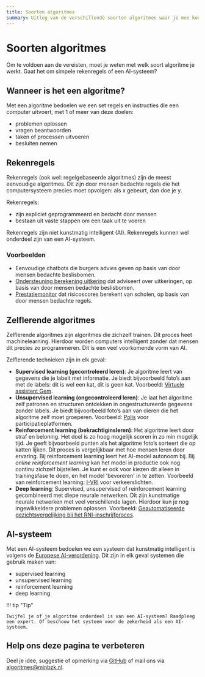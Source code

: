 ```yaml
---
title: Soorten algoritmes
summary: Uitleg van de verschillende soorten algoritmes waar je mee kunt werken.
---
```


# Soorten algoritmes
Om te voldoen aan de vereisten, moet je weten met welk soort algoritme je werkt. Gaat het om simpele rekenregels of een AI-systeem?

## Wanneer is het een algoritme?
Met een algoritme bedoelen we een set regels en instructies die een computer uitvoert, met 1 of meer van deze doelen:

* problemen oplossen
* vragen beantwoorden
* taken of processen uitvoeren
* besluiten nemen

## Rekenregels
Rekenregels (ook wel: regelgebaseerde algoritmes) zijn de meest eenvoudige algoritmes. Dit zijn door mensen bedachte regels die het computersysteem precies moet opvolgen: als x gebeurt, dan doe je y.

Rekenregels:

* zijn expliciet geprogrammeerd en bedacht door mensen
* bestaan uit vaste stappen om een taak uit te voeren

Rekenregels zijn niet kunstmatig intelligent (AI). Rekenregels kunnen wel onderdeel zijn van een AI-systeem. 

### Voorbeelden

* Eenvoudige chatbots die burgers advies geven op basis van door mensen bedachte beslisbomen.
* [Ondersteuning berekening uitkering](https://algoritmes.overheid.nl/nl/algoritme/ondersteuning-berekening-uitkering-gemeente-den-haag/86652588) dat adviseert over uitkeringen, op basis van door mensen bedachte beslisbomen. 
* [Prestatiemonitor](https://algoritmes.overheid.nl/nl/algoritme/prestatiemonitor-inspectie-van-het-onderwijs-ocw/79978718) dat risicoscores berekent van scholen, op basis van door mensen bedachte regels.

## Zelflerende algoritmes
Zelflerende algoritmes zijn algoritmes die zichzelf trainen. Dit proces heet machinelearning. Hierdoor worden computers intelligent zonder dat mensen dit precies zo programmeren. Dit is een veel voorkomende vorm van AI. 

Zelflerende technieken zijn in elk geval:

* **Supervised learning (gecontroleerd leren)**: Je algoritme leert van gegevens die je labelt met informatie. Je biedt bijvoorbeeld foto’s aan met de labels: dit is wel een kat, dit is geen kat. Voorbeeld: [Virtuele assistent Gem](https://algoritmes.overheid.nl/nl/algoritme/virtuele-gemeente-assistent-gem-gemeente-tilburg/21511426).
* **Unsupervised learning (ongecontroleerd leren)**: Je laat het algoritme zelf patronen en structuren ontdekken in ongestructureerde gegevens zonder labels. Je biedt bijvoorbeeld foto’s aan van dieren die het algoritme zelf moet groeperen. Voorbeeld: [Polis](https://algoritmes.overheid.nl/nl/algoritme/polis-provincie-zuidholland/14379550) voor participatieplatformen.
* **Reinforcement learning (bekrachtiginsleren)**: Het algoritme leert door straf en beloning. Het doel is zo hoog mogelijk scoren in zo min mogelijk tijd. Je geeft bijvoorbeeld punten als het algoritme foto’s sorteert die op katten lijken. Dit proces is vergelijkbaar met hoe mensen leren door ervaring. Bij reinforcement learning leert het AI-model autonoom bij. Bij _online reinforcement learning_ kan het model in productie ook nog continu zichzelf bijstellen. Je kunt er ook voor kiezen dit alleen in trainingsfase te doen, en het model 'bevoreren' in te zetten. Voorbeeld van reinforcement learning: [I-VRI](https://algoritmes.overheid.nl/nl/algoritme/intelligente-verkeersregel-installatie-ivri-bij-verkeerslichten-provincie-zuidholland/34151769) voor verkeerslichten.
* **Deep learning**: Supervised, unsupervised of reinforcement learning gecombineerd met diepe neurale netwerken. Dit zijn kunstmatige neurale netwerken met veel verschillende lagen. Hierdoor kun je nog ingewikkeldere problemen oplossen. Voorbeeld: [Geautomatiseerde gezichtsvergelijking bij het RNI-inschrijfproces](https://algoritmes.overheid.nl/nl/algoritme/geautomatiseerde-gezichtsvergelijking-bij-het-rniinschrijfproces-rijksdienst-voor-identiteitsgegevens/18814864).

## AI-systeem
Met een AI-systeem bedoelen we een systeem dat kunstmatig intelligent is volgens de [Europese AI-verordening](../voldoen-aan-wetten-en-regels/ai-verordening.md#definitie-van-een-ai-systeem). Dit zijn in elk geval systemen die gebruik maken van:

* supervised learning
* unsupervised learning
* reinforcement learning
* deep learning


!!! tip "Tip"

    Twijfel je of je algoritme onderdeel is van een AI-systeem? Raadpleeg een expert. Of beschouw het systeem voor de zekerheid als een AI-systeem.

## Help ons deze pagina te verbeteren
Deel je idee, suggestie of opmerking via [GitHub](https://github.com/MinBZK/Algoritmekader/issues/new/choose) of mail ons via [algoritmes@minbzk.nl](mailto:algoritmes@minbzk.nl).
